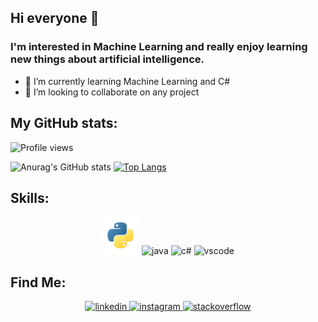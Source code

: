## Hi everyone 👋


### I'm interested in Machine Learning and really enjoy learning new things about artificial intelligence.

- 🌱 I’m currently learning Machine Learning and C# 
- 👯 I’m looking to collaborate on any project 

## My GitHub stats:
![Profile views](https://gpvc.arturio.dev/ferenozcelik)  

![Anurag's GitHub stats](https://github-readme-stats.vercel.app/api?username=ferenozcelik&theme=radical&show_icons=true) [![Top Langs](https://github-readme-stats.vercel.app/api/top-langs/?username=ferenozcelik)](https://github.com/anuraghazra/github-readme-stats)


## Skills: 
<p align="center">
  <img src="https://raw.githubusercontent.com/github/explore/80688e429a7d4ef2fca1e82350fe8e3517d3494d/topics/python/python.png" alt="python" height="60">
  <img src="https://i.ibb.co/pJWYbp0/image-removebg-preview-4.png" alt="java" height="60">
  <img src="https://i.ibb.co/zFkYFrp/image-removebg-preview-3.png" alt="c#" height="60">
  <img src="https://i.ibb.co/DW3mfX1/image.png" alt="vscode" height="60">
</p>

## Find Me: 
<p align="center">
  <a href="https://www.linkedin.com/in/ferenozcelik/"> <img src="https://cdn.jsdelivr.net/npm/simple-icons@3.0.1/icons/linkedin.svg" alt="linkedin" height="50">
  <a href="https://www.instagram.com/erenn0z/"> <img src="https://cdn.jsdelivr.net/npm/simple-icons@3.0.1/icons/instagram.svg" alt="instagram" height="50">
  <a href="https://stackoverflow.com/users/erenoz"> <img src="https://cdn.jsdelivr.net/npm/simple-icons@3.0.1/icons/stackoverflow.svg" alt="stackoverflow" height="50">
</p>
  


